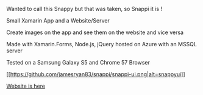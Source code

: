 Wanted to call this Snappy but that was taken, so Snappi it is !

Small Xamarin App and a Website/Server

Create images on the app and see them on the website and vice versa

Made with Xamarin.Forms, Node.js, jQuery hosted on Azure with an MSSQL server

Tested on a Samsung Galaxy S5 and Chrome 57 Browser

[[https://github.com/jamesryan83/snappi/snappi-ui.png|alt=snappyui]]

[Website is here](http://snappi.azurewebsites.net/)
